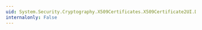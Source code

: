 ```yaml
---
uid: System.Security.Cryptography.X509Certificates.X509Certificate2UI.DisplayCertificate(System.Security.Cryptography.X509Certificates.X509Certificate2)
internalonly: False
---
```

